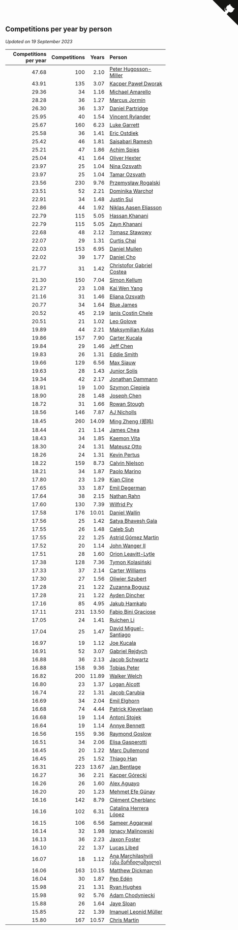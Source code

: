 ## Competitions per year by person

*Updated on 19 September 2023*

| Competitions per year | Competitions | Years | Person |
| ---: | ---: | ---: | :--- |
| 47.68 | 100 | 2.10 | [Peter Hugosson-Miller](https://www.worldcubeassociation.org/persons/2021HUGO01) |
| 43.91 | 135 | 3.07 | [Kacper Paweł Dworak](https://www.worldcubeassociation.org/persons/2020DWOR01) |
| 29.36 | 34 | 1.16 | [Michael Amarello](https://www.worldcubeassociation.org/persons/2022AMAR09) |
| 28.28 | 36 | 1.27 | [Marcus Jormin](https://www.worldcubeassociation.org/persons/2022JORM01) |
| 26.30 | 36 | 1.37 | [Daniel Partridge](https://www.worldcubeassociation.org/persons/2022PART02) |
| 25.95 | 40 | 1.54 | [Vincent Rylander](https://www.worldcubeassociation.org/persons/2022RYLA01) |
| 25.67 | 160 | 6.23 | [Luke Garrett](https://www.worldcubeassociation.org/persons/2017GARR05) |
| 25.58 | 36 | 1.41 | [Eric Ostdiek](https://www.worldcubeassociation.org/persons/2022OSTD01) |
| 25.42 | 46 | 1.81 | [Saisabari Ramesh](https://www.worldcubeassociation.org/persons/2021RAME01) |
| 25.21 | 47 | 1.86 | [Achim Spies](https://www.worldcubeassociation.org/persons/2021SPIE01) |
| 25.04 | 41 | 1.64 | [Oliver Hexter](https://www.worldcubeassociation.org/persons/2022HEXT01) |
| 23.97 | 25 | 1.04 | [Nina Ozsvath](https://www.worldcubeassociation.org/persons/2022OZSV03) |
| 23.97 | 25 | 1.04 | [Tamar Ozsvath](https://www.worldcubeassociation.org/persons/2022OZSV04) |
| 23.56 | 230 | 9.76 | [Przemysław Rogalski](https://www.worldcubeassociation.org/persons/2013ROGA02) |
| 23.51 | 52 | 2.21 | [Dominika Warchoł](https://www.worldcubeassociation.org/persons/2021WARC01) |
| 22.91 | 34 | 1.48 | [Justin Sui](https://www.worldcubeassociation.org/persons/2022SUIJ01) |
| 22.86 | 44 | 1.92 | [Niklas Aasen Eliasson](https://www.worldcubeassociation.org/persons/2021ELIA01) |
| 22.79 | 115 | 5.05 | [Hassan Khanani](https://www.worldcubeassociation.org/persons/2018KHAN26) |
| 22.79 | 115 | 5.05 | [Zayn Khanani](https://www.worldcubeassociation.org/persons/2018KHAN28) |
| 22.68 | 48 | 2.12 | [Tomasz Stawowy](https://www.worldcubeassociation.org/persons/2021STAW01) |
| 22.07 | 29 | 1.31 | [Curtis Chai](https://www.worldcubeassociation.org/persons/2022CHAI02) |
| 22.03 | 153 | 6.95 | [Daniel Mullen](https://www.worldcubeassociation.org/persons/2016MULL04) |
| 22.02 | 39 | 1.77 | [Daniel Cho](https://www.worldcubeassociation.org/persons/2021CHOD01) |
| 21.77 | 31 | 1.42 | [Christofor Gabriel Costea](https://www.worldcubeassociation.org/persons/2022COST03) |
| 21.30 | 150 | 7.04 | [Simon Kellum](https://www.worldcubeassociation.org/persons/2016KELL12) |
| 21.27 | 23 | 1.08 | [Kai Wen Yang](https://www.worldcubeassociation.org/persons/2022YANG19) |
| 21.16 | 31 | 1.46 | [Eliana Ozsvath](https://www.worldcubeassociation.org/persons/2022OZSV01) |
| 20.77 | 34 | 1.64 | [Blue James](https://www.worldcubeassociation.org/persons/2022JAME01) |
| 20.52 | 45 | 2.19 | [Ianis Costin Chele](https://www.worldcubeassociation.org/persons/2021CHEL01) |
| 20.51 | 21 | 1.02 | [Leo Golove](https://www.worldcubeassociation.org/persons/2022GOLO02) |
| 19.89 | 44 | 2.21 | [Maksymilian Kulas](https://www.worldcubeassociation.org/persons/2021KULA02) |
| 19.86 | 157 | 7.90 | [Carter Kucala](https://www.worldcubeassociation.org/persons/2015KUCA01) |
| 19.84 | 29 | 1.46 | [Jeff Chen](https://www.worldcubeassociation.org/persons/2022CHEN19) |
| 19.83 | 26 | 1.31 | [Eddie Smith](https://www.worldcubeassociation.org/persons/2022SMIT20) |
| 19.66 | 129 | 6.56 | [Max Siauw](https://www.worldcubeassociation.org/persons/2017SIAU02) |
| 19.63 | 28 | 1.43 | [Junior Solis](https://www.worldcubeassociation.org/persons/2022SOLI03) |
| 19.34 | 42 | 2.17 | [Jonathan Dammann](https://www.worldcubeassociation.org/persons/2021DAMM01) |
| 18.91 | 19 | 1.00 | [Szymon Ciepiela](https://www.worldcubeassociation.org/persons/2022CIEP01) |
| 18.90 | 28 | 1.48 | [Joseph Chen](https://www.worldcubeassociation.org/persons/2022CHEN16) |
| 18.72 | 31 | 1.66 | [Rowan Stough](https://www.worldcubeassociation.org/persons/2022STOU01) |
| 18.56 | 146 | 7.87 | [AJ Nicholls](https://www.worldcubeassociation.org/persons/2015NICH04) |
| 18.45 | 260 | 14.09 | [Ming Zheng (郑鸣)](https://www.worldcubeassociation.org/persons/2009ZHEN11) |
| 18.44 | 21 | 1.14 | [James Chea](https://www.worldcubeassociation.org/persons/2022CHEA05) |
| 18.43 | 34 | 1.85 | [Kaemon Vita](https://www.worldcubeassociation.org/persons/2021VITA01) |
| 18.30 | 24 | 1.31 | [Mateusz Otto](https://www.worldcubeassociation.org/persons/2022OTTO01) |
| 18.26 | 24 | 1.31 | [Kevin Pertus](https://www.worldcubeassociation.org/persons/2022PERT01) |
| 18.22 | 159 | 8.73 | [Calvin Nielson](https://www.worldcubeassociation.org/persons/2014NIEL03) |
| 18.21 | 34 | 1.87 | [Paolo Marino](https://www.worldcubeassociation.org/persons/2021MARI04) |
| 17.80 | 23 | 1.29 | [Kian Cline](https://www.worldcubeassociation.org/persons/2022CLIN01) |
| 17.65 | 33 | 1.87 | [Emil Degerman](https://www.worldcubeassociation.org/persons/2021DEGE01) |
| 17.64 | 38 | 2.15 | [Nathan Rahn](https://www.worldcubeassociation.org/persons/2021RAHN01) |
| 17.60 | 130 | 7.39 | [Wilfrid Py](https://www.worldcubeassociation.org/persons/2016PYWI01) |
| 17.58 | 176 | 10.01 | [Daniel Wallin](https://www.worldcubeassociation.org/persons/2013WALL03) |
| 17.56 | 25 | 1.42 | [Satya Bhavesh Gala](https://www.worldcubeassociation.org/persons/2022GALA03) |
| 17.55 | 26 | 1.48 | [Caleb Suh](https://www.worldcubeassociation.org/persons/2022SUHC01) |
| 17.55 | 22 | 1.25 | [Astrid Gómez Martin](https://www.worldcubeassociation.org/persons/2022MART26) |
| 17.52 | 20 | 1.14 | [John Wanger II](https://www.worldcubeassociation.org/persons/2022WANG39) |
| 17.51 | 28 | 1.60 | [Orion Leavitt-Lytle](https://www.worldcubeassociation.org/persons/2022LEAV01) |
| 17.38 | 128 | 7.36 | [Tymon Kolasiński](https://www.worldcubeassociation.org/persons/2016KOLA02) |
| 17.33 | 37 | 2.14 | [Carter Williams](https://www.worldcubeassociation.org/persons/2021WILL06) |
| 17.30 | 27 | 1.56 | [Oliwier Szubert](https://www.worldcubeassociation.org/persons/2022SZUB01) |
| 17.28 | 21 | 1.22 | [Zuzanna Bogusz](https://www.worldcubeassociation.org/persons/2022BOGU01) |
| 17.28 | 21 | 1.22 | [Ayden Dincher](https://www.worldcubeassociation.org/persons/2022DINC01) |
| 17.16 | 85 | 4.95 | [Jakub Hamkało](https://www.worldcubeassociation.org/persons/2018HAMK01) |
| 17.11 | 231 | 13.50 | [Fabio Bini Graciose](https://www.worldcubeassociation.org/persons/2010GRAC02) |
| 17.05 | 24 | 1.41 | [Ruichen Li](https://www.worldcubeassociation.org/persons/2022LIRU02) |
| 17.04 | 25 | 1.47 | [David Miguel-Santiago](https://www.worldcubeassociation.org/persons/2022MIGU02) |
| 16.97 | 19 | 1.12 | [Joe Kucala](https://www.worldcubeassociation.org/persons/2022KUCA01) |
| 16.91 | 52 | 3.07 | [Gabriel Rejdych](https://www.worldcubeassociation.org/persons/2020REJD01) |
| 16.88 | 36 | 2.13 | [Jacob Schwartz](https://www.worldcubeassociation.org/persons/2021SCHW01) |
| 16.88 | 158 | 9.36 | [Tobias Peter](https://www.worldcubeassociation.org/persons/2014PETE03) |
| 16.82 | 200 | 11.89 | [Walker Welch](https://www.worldcubeassociation.org/persons/2011WELC01) |
| 16.80 | 23 | 1.37 | [Logan Alcott](https://www.worldcubeassociation.org/persons/2022ALCO02) |
| 16.74 | 22 | 1.31 | [Jacob Carubia](https://www.worldcubeassociation.org/persons/2022CARU02) |
| 16.69 | 34 | 2.04 | [Emil Elghorn](https://www.worldcubeassociation.org/persons/2021ELGH01) |
| 16.68 | 74 | 4.44 | [Patrick Kleverlaan](https://www.worldcubeassociation.org/persons/2019KLEV01) |
| 16.68 | 19 | 1.14 | [Antoni Stojek](https://www.worldcubeassociation.org/persons/2022STOJ03) |
| 16.64 | 19 | 1.14 | [Annye Bennett](https://www.worldcubeassociation.org/persons/2022BENN11) |
| 16.56 | 155 | 9.36 | [Raymond Goslow](https://www.worldcubeassociation.org/persons/2014GOSL01) |
| 16.51 | 34 | 2.06 | [Elisa Gasperotti](https://www.worldcubeassociation.org/persons/2021GASP01) |
| 16.45 | 20 | 1.22 | [Marc Dullemond](https://www.worldcubeassociation.org/persons/2022DULL01) |
| 16.45 | 25 | 1.52 | [Thiago Han](https://www.worldcubeassociation.org/persons/2022HANT01) |
| 16.31 | 223 | 13.67 | [Jan Bentlage](https://www.worldcubeassociation.org/persons/2010BENT01) |
| 16.27 | 36 | 2.21 | [Kacper Górecki](https://www.worldcubeassociation.org/persons/2021GORE01) |
| 16.26 | 26 | 1.60 | [Alex Aguayo](https://www.worldcubeassociation.org/persons/2022AGUA01) |
| 16.20 | 20 | 1.23 | [Mehmet Efe Günay](https://www.worldcubeassociation.org/persons/2022GUNA05) |
| 16.16 | 142 | 8.79 | [Clément Cherblanc](https://www.worldcubeassociation.org/persons/2014CHER05) |
| 16.16 | 102 | 6.31 | [Catalina Herrera López](https://www.worldcubeassociation.org/persons/2017LOPE31) |
| 16.15 | 106 | 6.56 | [Sameer Aggarwal](https://www.worldcubeassociation.org/persons/2017AGGA01) |
| 16.14 | 32 | 1.98 | [Ignacy Malinowski](https://www.worldcubeassociation.org/persons/2021MALI02) |
| 16.13 | 36 | 2.23 | [Jaxon Foster](https://www.worldcubeassociation.org/persons/2021FOST01) |
| 16.10 | 22 | 1.37 | [Lucas Libed](https://www.worldcubeassociation.org/persons/2022LIBE02) |
| 16.07 | 18 | 1.12 | [Ana Marchilashvili (ანა მარჩილაშვილი)](https://www.worldcubeassociation.org/persons/2022MARC10) |
| 16.06 | 163 | 10.15 | [Matthew Dickman](https://www.worldcubeassociation.org/persons/2013DICK01) |
| 16.04 | 30 | 1.87 | [Pep Edén](https://www.worldcubeassociation.org/persons/2021EDEN01) |
| 15.98 | 21 | 1.31 | [Ryan Hughes](https://www.worldcubeassociation.org/persons/2022HUGH04) |
| 15.98 | 92 | 5.76 | [Adam Chodyniecki](https://www.worldcubeassociation.org/persons/2017CHOD02) |
| 15.88 | 26 | 1.64 | [Jaye Sloan](https://www.worldcubeassociation.org/persons/2022SLOA01) |
| 15.85 | 22 | 1.39 | [Imanuel Leonid Müller](https://www.worldcubeassociation.org/persons/2022MULL02) |
| 15.80 | 167 | 10.57 | [Chris Martin](https://www.worldcubeassociation.org/persons/2013MART03) |


<a href="https://github.com/jonatanklosko/wca_statistics" class="github-corner" aria-label="View source on Github"><svg width="80" height="80" viewBox="0 0 250 250" style="fill:#151513; color:#fff; position: absolute; top: 0; border: 0; right: 0;" aria-hidden="true"><path d="M0,0 L115,115 L130,115 L142,142 L250,250 L250,0 Z"></path><path d="M128.3,109.0 C113.8,99.7 119.0,89.6 119.0,89.6 C122.0,82.7 120.5,78.6 120.5,78.6 C119.2,72.0 123.4,76.3 123.4,76.3 C127.3,80.9 125.5,87.3 125.5,87.3 C122.9,97.6 130.6,101.9 134.4,103.2" fill="currentColor" style="transform-origin: 130px 106px;" class="octo-arm"></path><path d="M115.0,115.0 C114.9,115.1 118.7,116.5 119.8,115.4 L133.7,101.6 C136.9,99.2 139.9,98.4 142.2,98.6 C133.8,88.0 127.5,74.4 143.8,58.0 C148.5,53.4 154.0,51.2 159.7,51.0 C160.3,49.4 163.2,43.6 171.4,40.1 C171.4,40.1 176.1,42.5 178.8,56.2 C183.1,58.6 187.2,61.8 190.9,65.4 C194.5,69.0 197.7,73.2 200.1,77.6 C213.8,80.2 216.3,84.9 216.3,84.9 C212.7,93.1 206.9,96.0 205.4,96.6 C205.1,102.4 203.0,107.8 198.3,112.5 C181.9,128.9 168.3,122.5 157.7,114.1 C157.9,116.9 156.7,120.9 152.7,124.9 L141.0,136.5 C139.8,137.7 141.6,141.9 141.8,141.8 Z" fill="currentColor" class="octo-body"></path></svg></a><style>.github-corner:hover .octo-arm{animation:octocat-wave 560ms ease-in-out}@keyframes octocat-wave{0%,100%{transform:rotate(0)}20%,60%{transform:rotate(-25deg)}40%,80%{transform:rotate(10deg)}}@media (max-width:500px){.github-corner:hover .octo-arm{animation:none}.github-corner .octo-arm{animation:octocat-wave 560ms ease-in-out}}</style>
